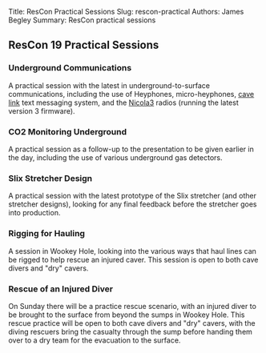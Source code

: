 Title: ResCon Practical Sessions
Slug: rescon-practical
Authors: James Begley
Summary: ResCon practical sessions

## ResCon 19 Practical Sessions

### Underground Communications

A practical session with the latest in underground-to-surface communications, including the use of Heyphones, micro-heyphones, [cave link](http://www.cavelink.com) text messaging system, and the [Nicola3](https://www.caverescue.org.uk/nicolaradio/) radios (running the latest version 3 firmware).

### CO2 Monitoring Underground

A practical session as a follow-up to the presentation to be given earlier in the day, including the use of various underground gas detectors.

### Slix Stretcher Design

A practical session with the latest prototype of the Slix stretcher (and other stretcher designs), looking for any final feedback before the stretcher goes into production.

### Rigging for Hauling

A session in Wookey Hole, looking into the various ways that haul lines can be rigged to help rescue an injured caver. This session is open to both cave divers and "dry" cavers.

### Rescue of an Injured Diver

On Sunday there will be a practice rescue scenario, with an injured diver to be brought to the surface from beyond the sumps in Wookey Hole. This rescue practice will be open to both cave divers and "dry" cavers, with the diving rescuers bring the casualty through the sump before handing them over to a dry team for the evacuation to the surface.


